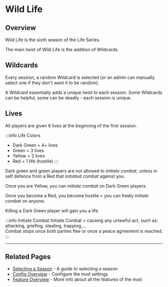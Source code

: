 # Wild Life

## Overview

Wild Life is the sixth season of the Life Series.

The main twist of Wild Life is the addition of Wildcards.

## Wildcards
Every session, a random Wildcard is selected (or an admin can manually select one if they don't want it to be random).

A Wildcard essentially adds a unique twist to each session. Some Wildcards can be helpful, some can be deadly - each session is unique.

## Lives
All players are given 6 lives at the beginning of the first session.

:::info Life Colors
- Dark Green = 4+ lives
- Green = 3 lives
- Yellow = 2 lives
- Red = 1 life (hostile)
:::

Dark green and green players are not allowed to *initiate combat*, unless in self defence from a Red that *initiated combat* against you.

Once you are Yellow, you can *initiate combat* on Dark Green players.

Once you become a Red, you become hostile = you can freely *initiate combat* on anyone.

Killing a Dark Green player will gain you a life.

:::info Initiate Combat
Initiate Combat = causing any unlawful act, such as: attacking, griefing, stealing, trapping,...<br>
Combat stops once both parties flee or once a peace agreement is reached.
:::

---

## Related Pages

- [Selecting a Season](/guide/selecting-season) - A guide to selecting a season
- [Config Overview](/config/overview) - Configure the mod settings
- [Feature Overview](/features/overview) - More info about all the features of the mod
